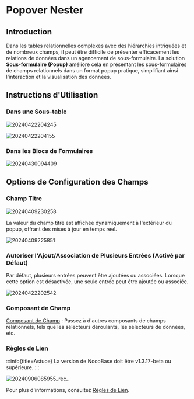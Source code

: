 # Popover Nester

## Introduction

Dans les tables relationnelles complexes avec des hiérarchies intriquées et de nombreux champs, il peut être difficile de présenter efficacement les relations de données dans un agencement de sous-formulaire. La solution **Sous-formulaire (Popup)** améliore cela en présentant les sous-formulaires de champs relationnels dans un format popup pratique, simplifiant ainsi l'interaction et la visualisation des données.

## Instructions d'Utilisation

### Dans une Sous-table

![20240422204245](https://static-docs.nocobase.com/20240422204245.png)

![20240422204155](https://static-docs.nocobase.com/20240422204155.png)

### Dans les Blocs de Formulaires

![20240430094409](https://static-docs.nocobase.com/20240430094409.png)

## Options de Configuration des Champs

### Champ Titre

![20240409230258](https://static-docs.nocobase.com/20240409230258.png)

La valeur du champ titre est affichée dynamiquement à l'extérieur du popup, offrant des mises à jour en temps réel.

![20240409225851](https://static-docs.nocobase.com/20240409225851.png)

### Autoriser l'Ajout/Association de Plusieurs Entrées (Activé par Défaut)

Par défaut, plusieurs entrées peuvent être ajoutées ou associées. Lorsque cette option est désactivée, une seule entrée peut être ajoutée ou associée.

![20240422202542](https://static-docs.nocobase.com/20240422202542.png)

### Composant de Champ

[Composant de Champ](/handbook/ui/fields/association-field) : Passez à d'autres composants de champs relationnels, tels que les sélecteurs déroulants, les sélecteurs de données, etc.

### Règles de Lien
:::info{title=Astuce}
La version de NocoBase doit être v1.3.17-beta ou supérieure.
:::

![20240906085955_rec_](https://static-docs.nocobase.com/20240906085955_rec_.gif)

Pour plus d'informations, consultez [Règles de Lien](/handbook/ui/blocks/block-settings/linkage-rule).
